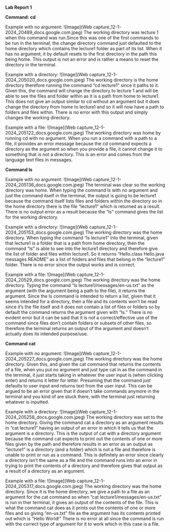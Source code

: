 **Lab Report 1**

**Command: cd**

Example with no argument:
![Image](Web capture_12-1-2024_20489_docs.google.com.jpeg)
The working directory was lecture 1 when this command was run.Since this was one of the first commands to be run in the terminal, the change directory command just defaulted to the home directory which contains the lecture1 folder as part of its list. When it has no argument, it by default resets to the first directory in the path this being home. This output is not an error and is rather a means to reset the directory in the terminal.

Example with a directory:
![Image](Web capture_12-1-2024_205020_docs.google.com.jpeg)
The working directory is the home directory therefore running the command “cd lecture1” since it paths to it. Given this, the command will change the directory to lecture 1 and will be able to see the files and folder within as it is a path from home to lecture1. This does not give an output similar to cd without an argument but it does change the directory from home to lecture1 and so it will now have a path to folders and files within. There is no error with this output and simply changes the working directory.

Example with a file:
![Image](Web capture_12-1-2024_205122_docs.google.com.jpeg)
The working directory was home by running cd with no argument. When you run a command with a path to a file, it provides an error message because the cd command expects a directory as the argument so when you provide a file, it cannot change it to something that is not a directory. This is an error and comes from the language text files in messages. 

**Command ls**

Example with no argument:
![Image](Web capture_12-1-2024_205136_docs.google.com.jpeg)
The terminal was clear so the working directory was home. When typing the command ls with no argument and just the command itself in the terminal, the output is going to be lecture1 because the command itself lists files and folders within the directory so in the home directory there is the file “lecture1” which is returned as a result. There is no output error as a result because the “ls” command gives the list for the working directory.

Example with a directory:
![Image](Web capture_12-1-2024_205153_docs.google.com.jpeg)
The working directory was the home directory. When typing the command “ls lecture1” into the terminal, given that lecture1 is a folder that is a path from home directory, then the command “ls” is able to see into the lecture1 directory and therefore give the list of folder and files within lecture1. So it returns “Hello.class Hello.java messages README” as a list of folders and files that belong in the “lecture1” folder. There is no error since the output works and is correct.

Example with a file:
![Image](Web capture_12-1-2024_20529_docs.google.com.jpeg)
The working directory was the home directory. Typing the command “ls lecture1/messages/en-us.txt” as the argument (with the argument being a path to the file), it returns the argument. Since the ls command is intended to return a list, given that it seems intended for a directory, then a file and its contents won’t be read since it’s the file itself and it does not contain a list of files or folders so by default the command returns the argument given with “ls.” There is no evident error but it can be said that it is not a correct/effective use of the command since files don’t contain folders or subsets of other files, so therefore the terminal returns an output of the argument and doesn’t actually does its intended purpose/use.

**Command cat**

Example with no argument:
![Image](Web capture_12-1-2024_205227_docs.google.com.jpeg)
The working directory was the home directory. Given this, and given the cat command that returns the contents of a file, when you put no argument and just type cat in as the command in the terminal, it just starts taking in whatever the user input is (when clicking enter) and returns it letter for letter. Presuming that the command just defaults to user input and returns text from the user input. This can be argued to be an error given that it doesn’t take commands anymore in the terminal and you kind of are stuck there, with the terminal just returning whatever is inputted.

Example with a directory:
![Image](Web capture_12-1-2024_205258_docs.google.com.jpeg)
The working directory was set to the home directory. Giving the command cat a directory as an argument results in “cat lecture1” having an output of an error in which it tells us that the argument is a directory. This is the output of cat with a directory argument because the command cat expects to print out the contents of one or more files given by the path and therefore results in an error as an output as “lecture1” is a directory (and a folder) which is not a file and therefore is unable to print or run as a command. This is definitely an error since clearly a directory isn’t the same as a file and the command runs into an error in trying to print the contents of a directory and therefore gives that output as a result of a directory as an argument.

Example with a file:
![Image](Web capture_12-1-2024_205317_docs.google.com.jpeg)
The working directory was the home directory. Since it is the home directory, we give a path to a file as an argument for the cat command so when “cat lecture1/messages/en-us.txt” is run in ther terminal, it gives an output of the contents of the file. This is what the command cat does as it prints out the contents of one or more files and so giving “en-us.txt” file as the argument has its contents printed out which is “Hello World!” There is no error at all since the command is run with the correct type of argument for it to work which in this case is a file. 

